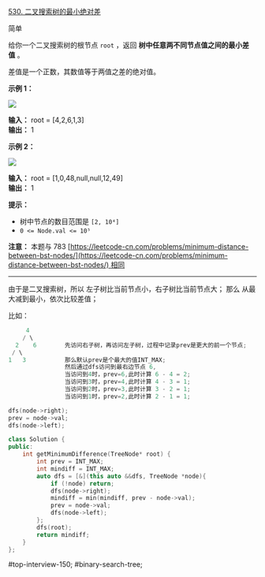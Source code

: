 [530. 二叉搜索树的最小绝对差](https://leetcode.cn/problems/minimum-absolute-difference-in-bst/)

简单

给你一个二叉搜索树的根节点 `root` ，返回 **树中任意两不同节点值之间的最小差值** 。

差值是一个正数，其数值等于两值之差的绝对值。

**示例 1：**

![](https://assets.leetcode.com/uploads/2021/02/05/bst1.jpg)

**输入：** root = [4,2,6,1,3]  
**输出：** 1  

**示例 2：**

![](https://assets.leetcode.com/uploads/2021/02/05/bst2.jpg)

**输入：** root = [1,0,48,null,null,12,49]  
**输出：** 1  

**提示：**

- 树中节点的数目范围是 `[2, 10⁴]`
- `0 <= Node.val <= 10⁵`

**注意：** 本题与 783 [https://leetcode-cn.com/problems/minimum-distance-between-bst-nodes/](https://leetcode-cn.com/problems/minimum-distance-between-bst-nodes/) 相同

---- ----

由于是二叉搜索树，所以 左子树比当前节点小，右子树比当前节点大；
那么 从最大减到最小，依次比较差值；

比如：
```c
     4
    / \
  2    6        先访问右子树，再访问左子树，过程中记录prev是更大的前一个节点;
 / \
1   3           那么默认prev是个最大的值INT_MAX;
                然后通过dfs访问到最右边节点 6,
                当访问到4时，prev=6,此时计算 6 - 4 = 2;
                当访问到3时，prev=4,此时计算 4 - 3 = 1;
                当访问到2时，prev=3,此时计算 3 - 2 = 1;
                当访问到1时，prev=2,此时计算 2 - 1 = 1;

dfs(node->right);
prev = node->val;
dfs(node->left);
```

```cpp
class Solution {
public:
    int getMinimumDifference(TreeNode* root) {
        int prev = INT_MAX;
        int mindiff = INT_MAX;
        auto dfs = [&](this auto &&dfs, TreeNode *node){
            if (!node) return;
            dfs(node->right);
            mindiff = min(mindiff, prev - node->val);
            prev = node->val;
            dfs(node->left);
        };
        dfs(root);
        return mindiff;
    }
};
```

#top-interview-150; #binary-search-tree;